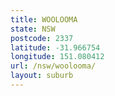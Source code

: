 ```yaml
---
title: WOOLOOMA
state: NSW
postcode: 2337
latitude: -31.966754
longitude: 151.080412
url: /nsw/woolooma/
layout: suburb
---
```

